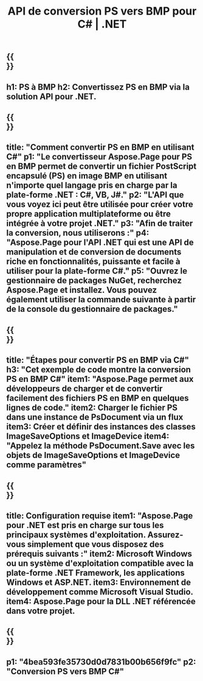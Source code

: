 ﻿---
translation: true
template: /_templates/_conversion-child-net.md
title: API de conversion PS vers BMP pour C# |  .NET
url: /net/conversion/ps-to-bmp/
description: Exemple de code pour la conversion PS en BMP C#. Utilisez le code d'exemple d'API pour la conversion de fichiers PS par lots en BMP dans VB.NET, Asp.NET ou toute autre application basée sur .NET.
informat: PS
outformat: BMP
otherformats: XPS EPS
---

{{<section banner>}}
---
h1: PS à BMP
h2: Convertissez PS en BMP via la solution API pour .NET.
---

{{<section overview>}}
---
title: "Comment convertir PS en BMP en utilisant C#"
p1: "Le convertisseur Aspose.Page pour PS en BMP permet de convertir un fichier PostScript encapsulé (PS) en image BMP en utilisant n'importe quel langage pris en charge par la plate-forme .NET : C#, VB, J#."
p2: "L'API que vous voyez ici peut être utilisée pour créer votre propre application multiplateforme ou être intégrée à votre projet .NET."
p3: "Afin de traiter la conversion, nous utiliserons :"
p4: "Aspose.Page pour l'API .NET qui est une API de manipulation et de conversion de documents riche en fonctionnalités, puissante et facile à utiliser pour la plate-forme C#."
p5: "Ouvrez le gestionnaire de packages NuGet, recherchez Aspose.Page et installez. Vous pouvez également utiliser la commande suivante à partir de la console du gestionnaire de packages."
---

{{<section feature1>}}
---
title: "Étapes pour convertir PS en BMP via C#"
h3: "Cet exemple de code montre la conversion PS en BMP C#"
item1: "Aspose.Page permet aux développeurs de charger et de convertir facilement des fichiers PS en BMP en quelques lignes de code."
item2: Charger le fichier PS dans une instance de PsDocument via un flux
item3: Créer et définir des instances des classes ImageSaveOptions et ImageDevice
item4: "Appelez la méthode PsDocument.Save avec les objets de ImageSaveOptions et ImageDevice comme paramètres"
---

{{<section feature2>}}
---
title: Configuration requise
item1: "Aspose.Page pour .NET est pris en charge sur tous les principaux systèmes d'exploitation. Assurez-vous simplement que vous disposez des prérequis suivants :"
item2: Microsoft Windows ou un système d'exploitation compatible avec la plate-forme .NET Framework, les applications Windows et ASP.NET.
item3: Environnement de développement comme Microsoft Visual Studio.
item4: Aspose.Page pour la DLL .NET référencée dans votre projet.
---

{{<section gist>}}
---
p1: "4bea593fe35730d0d7831b00b656f9fc"
p2: "Conversion PS vers BMP C#"
---

